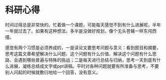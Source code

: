 # 科研心得

时间过得总是非常快的。忙着做一个课题，可能每天感觉不到有什么进展呢，半年一年就过去了。如果有这种想法，多半是没做好规划，像个无头苍蝇一样东闯西撞。

感觉有两个习惯是必须养成的，一是读论文要思考问题与意义：看到题目和摘要，思考这篇文章希望解决什么问题、这个问题有什么价值、解决这个问题有什么思路、会遇到哪些普遍与特殊的挑战；二是每天进行总结与归纳，思考一天到底有什么进展，凝练总结成文字或ppt讲稿。平时对各种问题就要有所准备与思考，不要别人问起的时候就敷衍地给一个回答，没有意义。